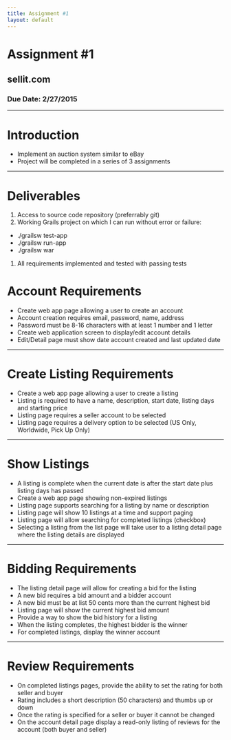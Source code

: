 ```yaml
---
title: Assignment #1
layout: default
---
```


# Assignment #1
## sellit.com
### Due Date: 2/27/2015

---

# Introduction
- Implement an auction system similar to eBay
- Project will be completed in a series of 3 assignments

---
# Deliverables
1. Access to source code repository (preferrably git)
1. Working Grails project on which I can run without error or failure:
  - ./grailsw test-app
  - ./grailsw run-app
  - ./grailsw war
1. All requirements implemented and tested with passing tests

# Account Requirements
- Create web app page allowing a user to create an account
- Account creation requires email, password, name, address
- Password must be 8-16 characters with at least 1 number and 1 letter
- Create web application screen to display/edit account details
- Edit/Detail page must show date account created and last updated date

---
# Create Listing Requirements
- Create a web app page allowing a user to create a listing
- Listing is required to have a name, description, start date, listing days and starting price
- Listing page requires a seller account to be selected
- Listing page requires a delivery option to be selected (US Only, Worldwide, Pick Up Only)

---
# Show Listings
- A listing is complete when the current date is after the start date plus listing days has passed
- Create a web app page showing non-expired listings
- Listing page supports searching for a listing by name or description
- Listing page will show 10 listings at a time and support paging
- Listing page will allow searching for completed listings (checkbox)
- Selecting a listing from the list page will take user to a listing detail page where the listing details are displayed

---

# Bidding Requirements
- The listing detail page will allow for creating a bid for the listing
- A new bid requires a bid amount and a bidder account
- A new bid must be at list 50 cents more than the current highest bid
- Listing page will show the current highest bid amount
- Provide a way to show the bid history for a listing
- When the listing completes, the highest bidder is the winner
- For completed listings, display the winner account

---
# Review Requirements
- On completed listings pages, provide the ability to set the rating for both seller and buyer
- Rating includes a short description (50 characters) and thumbs up or down
- Once the rating is specified for a seller or buyer it cannot be changed
- On the account detail page display a read-only listing of reviews for the account (both buyer and seller)

